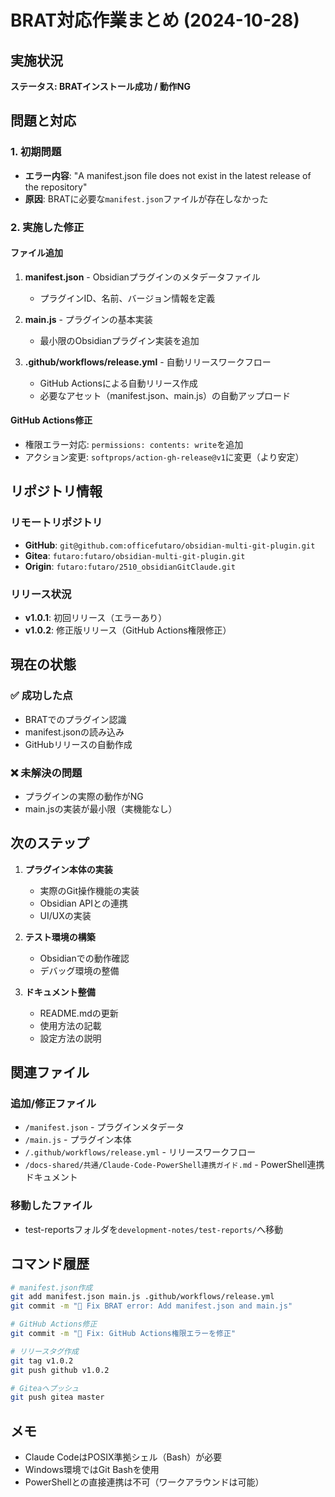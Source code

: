 # BRAT対応作業まとめ (2024-10-28)

## 実施状況
**ステータス: BRATインストール成功 / 動作NG**

## 問題と対応

### 1. 初期問題
- **エラー内容**: "A manifest.json file does not exist in the latest release of the repository"
- **原因**: BRATに必要な`manifest.json`ファイルが存在しなかった

### 2. 実施した修正

#### ファイル追加
1. **manifest.json** - Obsidianプラグインのメタデータファイル
   - プラグインID、名前、バージョン情報を定義
   
2. **main.js** - プラグインの基本実装
   - 最小限のObsidianプラグイン実装を追加

3. **.github/workflows/release.yml** - 自動リリースワークフロー
   - GitHub Actionsによる自動リリース作成
   - 必要なアセット（manifest.json、main.js）の自動アップロード

#### GitHub Actions修正
- 権限エラー対応: `permissions: contents: write`を追加
- アクション変更: `softprops/action-gh-release@v1`に変更（より安定）

## リポジトリ情報

### リモートリポジトリ
- **GitHub**: `git@github.com:officefutaro/obsidian-multi-git-plugin.git`
- **Gitea**: `futaro:futaro/obsidian-multi-git-plugin.git`
- **Origin**: `futaro:futaro/2510_obsidianGitClaude.git`

### リリース状況
- **v1.0.1**: 初回リリース（エラーあり）
- **v1.0.2**: 修正版リリース（GitHub Actions権限修正）

## 現在の状態

### ✅ 成功した点
- BRATでのプラグイン認識
- manifest.jsonの読み込み
- GitHubリリースの自動作成

### ❌ 未解決の問題
- プラグインの実際の動作がNG
- main.jsの実装が最小限（実機能なし）

## 次のステップ

1. **プラグイン本体の実装**
   - 実際のGit操作機能の実装
   - Obsidian APIとの連携
   - UI/UXの実装

2. **テスト環境の構築**
   - Obsidianでの動作確認
   - デバッグ環境の整備

3. **ドキュメント整備**
   - README.mdの更新
   - 使用方法の記載
   - 設定方法の説明

## 関連ファイル

### 追加/修正ファイル
- `/manifest.json` - プラグインメタデータ
- `/main.js` - プラグイン本体
- `/.github/workflows/release.yml` - リリースワークフロー
- `/docs-shared/共通/Claude-Code-PowerShell連携ガイド.md` - PowerShell連携ドキュメント

### 移動したファイル
- test-reportsフォルダを`development-notes/test-reports/`へ移動

## コマンド履歴

```bash
# manifest.json作成
git add manifest.json main.js .github/workflows/release.yml
git commit -m "🐛 Fix BRAT error: Add manifest.json and main.js"

# GitHub Actions修正
git commit -m "🐛 Fix: GitHub Actions権限エラーを修正"

# リリースタグ作成
git tag v1.0.2
git push github v1.0.2

# Giteaへプッシュ
git push gitea master
```

## メモ
- Claude CodeはPOSIX準拠シェル（Bash）が必要
- Windows環境ではGit Bashを使用
- PowerShellとの直接連携は不可（ワークアラウンドは可能）